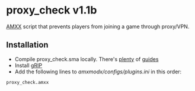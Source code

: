 # proxy_check v1.1b
[AMXX](https://www.amxmodx.org/) script that prevents players from joining a game through proxy/VPN.

## Installation
 - Compile proxy_check.sma locally. There's [plenty](https://forums.alliedmods.net/showthread.php?t=130511) of [guides](https://wiki.alliedmods.net/Compiling_Plugins_%28AMX_Mod_X%29)
 - Install [gRIP](https://github.com/In-line/grip/releases)
 - Add the following lines to _amxmodx/configs/plugins.ini_ in this order:
 ```
 proxy_check.amxx
 ```